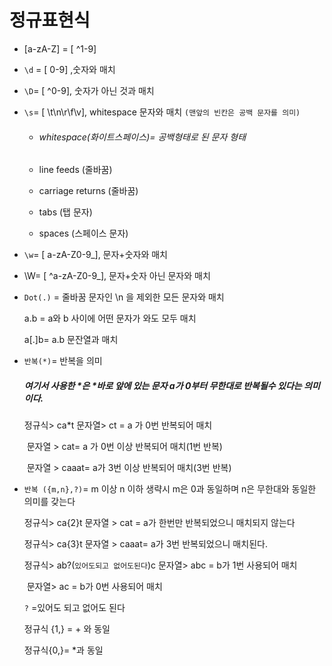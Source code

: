 # 정규표현식

- [a-zA-Z] = [ ^1-9]

- `\d` = [ 0-9] ,숫자와 매치

- `\D`= [ ^0-9], 숫자가 아닌 것과 매치

- `\s`= [ \t\n\r\\f\v], whitespace  문자와 매치 `(맨앞의 빈칸은 공백 문자를 의미)`

  - ###### whitespace(화이트스페이스)= 공백형태로 된 문자 형태

  - line feeds (줄바꿈)

  - carriage returns (줄바꿈)

  - tabs (탭 문자)

  - spaces (스페이스 문자)

- `\w`= [ a-zA-Z0-9_], 문자+숫자와 매치

- \W= [ ^a-zA-Z0-9_], 문자+숫자 아닌 문자와 매치

- `Dot(.)` = 줄바꿈 문자인 \n 을 제외한 모든 문자와 매치

  a.b = a와 b 사이에 어떤 문자가 와도 모두 매치

  a[.]b= a.b 문잔열과 매치

- `반복(*)`= 반복을 의미

  ##### 여기서 사용한 *은  *바로 앞에 있는 문자 a가 0부터 무한대로 반복될수 있다는 의미이다.

  정규식> ca*t  문자열> ct  = a 가 0번 반복되어 매치

  ​                       문자열 > cat= a 가 0번 이상 반복되어 매치(1번 반복)

  ​                       문자열 > caaat= a가 3번 이상 반복되어 매치(3번 반복)

- `반복 ({m,n},?)`= m 이상 n 이하 생략시 m은 0과 동일하며 n은 무한대와 동일한 의미를 갖는다

   정규식> ca{2}t 문자열 > cat = a가 한번만 반복되었으니 매치되지 않는다

  정규식> ca{3}t 문자열 > caaat= a가 3번 반복되었으니 매치된다.

  정규식> ab?(`있어도되고 없어도된다`)c 문자열> abc = b가 1번 사용되어 매치

  ​																문자열> ac = b가 0번 사용되어 매치

  `?` =있어도 되고 없어도 된다

  정규식 {1,} = + 와 동일 

  정규식{0,}= *과 동일